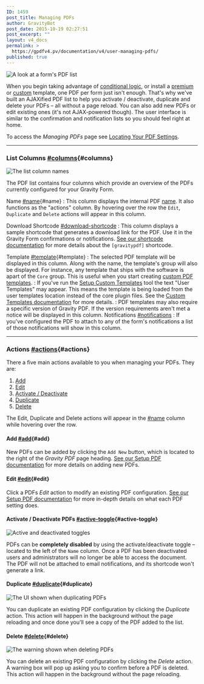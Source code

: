 ```yaml
---
ID: 1459
post_title: Managing PDFs
author: GravityBot
post_date: 2015-10-19 02:27:51
post_excerpt: ""
layout: v4_docs
permalink: >
  https://gpdfv4.pv/documentation/v4/user-managing-pdfs/
published: true
---
```

![A look at a form's PDF list](https://gpdfv4.pv/app/uploads/2015/10/pdf-list.png) 

When you begin taking advantage of [conditional logic](https://gpdfv4.pv/v4-docs/setup-pdf/#conditional-logic), or install a [premium](#) or [custom](#) template, one PDF per form just isn't enough. That's why we've built an AJAXified PDF list to help you activate / deactivate, duplicate and delete your PDFs – all without a page reload. You can also add new PDFs or edit existing ones (it's not AJAX-powered though). The user interface is similar to the confirmation and notification lists so you should feel right at home. 

To access the *Managing PDFs* page see [Locating Your PDF Settings](https://gpdfv4.pv/v4-docs/setup-pdf/#locating).

---

### List Columns [#columns](#columns){#columns}

![The list column names](https://gpdfv4.pv/app/uploads/2015/10/column-list.png) 

The PDF list contains four columns which provide an overview of the PDFs currently configured for your Gravity Form.

Name [#name](#name){#name}
:    This column displays the internal PDF [name](https://gpdfv4.pv/v4-docs/setup-pdf/#name). It also functions as the "actions" column. By hovering over the row the `Edit`, `Duplicate` and `Delete` actions will appear in this column.

Download Shortcode [#download-shortcode](#download-shortcode)
:    This column displays a sample shortcode that generates a download link for the PDF. Use it in the Gravity Form confirmations or notifications. [See our shortcode documentation](https://gpdfv4.pv/v4-docs/shortcodes/) for more details about the `[gravitypdf]` shortcode.

Template [#template](#template){#template}
:    The selected PDF template will be displayed in this column. Along with the name, the template's group will also be displayed. For instance, any template that ships with the software is apart of the `Core` group. This is useful when you start creating [custom PDF templates](https://gpdfv4.pv/v4-docs/developer-start-customising/).
:    If you've run the [Setup Custom Templates](https://gpdfv4.pv/v4-docs/global-settings/#custom-templates) tool the text "User Templates" may appear. This means the template is being loaded from the user templates location instead of the core plugin files. See the [Custom Templates documentation](#) for more details.
:    PDF templates may also require a specific version of Gravity PDF. If the version requirements aren't met a notice will be displayed in this column.
Notifications [#notifications](#notifications)
:    If you've configured the PDF to attach to any of the form's notifications a list of those notifications will show in this column.

---

### Actions [#actions](#actions){#actions}

There a five main actions available to you when managing your PDFs. They are:

1. [Add](#add)
1. [Edit](#edit)
1. [Activate / Deactivate](#active-toggle)
1. [Duplicate](#duplicate)
1. [Delete](#delete)

The Edit, Duplicate and Delete actions will appear in the [#name](#name) column while hovering over the row.

#### Add [#add](#add){#add}

New PDFs can be added by clicking the `Add New` button, which is located to the right of the *Gravity PDF* page heading. [See our Setup PDF documentation](https://gpdfv4.pv/v4-docs/setup-pdf/) for more details on adding new PDFs.

#### Edit [#edit](#edit){#edit}

Click a PDFs *Edit* action to modify an existing PDF configuration. [See our Setup PDF documentation](https://gpdfv4.pv/v4-docs/setup-pdf/) for more in-depth details on what each PDF setting does.

#### Activate / Deactivate PDFs [#active-toggle](#active-toggle){#active-toggle}

![Active and deactivated toggles](https://gpdfv4.pv/app/uploads/2015/10/toggles.png) 

PDFs can be **completely disabled** by using the activate/deactivate toggle – located to the left of the `Name` column. Once a PDF has been deactivated users and administrators will no longer be able to access the document. The PDF will not be attached to email notifications, and its shortcode won't generate a link.

#### Duplicate [#duplicate](#duplicate){#duplicate}

![The UI shown when duplicating PDFs](https://gpdfv4.pv/app/uploads/2015/10/duplcate.png) 

You can duplicate an existing PDF configuration by clicking the *Duplicate* action. This action will happen in the background without the page reloading and once done you'll see a copy of the PDF added to the list.

#### Delete [#delete](#delete){#delete}

![The warning shown when deleting PDFs](https://gpdfv4.pv/app/uploads/2015/10/delete.png) 

You can delete an existing PDF configuration by clicking the *Delete* action. A warning box will pop up asking you to confirm before a PDF is deleted. This action will happen in the background without the page reloading.